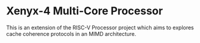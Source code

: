 # Xenyx-4 Multi-Core Processor
This is an extension of the RISC-V Processor project which aims to explores cache coherence protocols in an MIMD architecture. 
